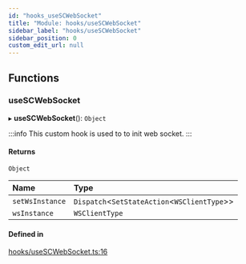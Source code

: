 ```yaml
---
id: "hooks_useSCWebSocket"
title: "Module: hooks/useSCWebSocket"
sidebar_label: "hooks/useSCWebSocket"
sidebar_position: 0
custom_edit_url: null
---
```


## Functions

### useSCWebSocket

▸ **useSCWebSocket**(): `Object`

:::info
This custom hook is used to to init web socket.
:::

#### Returns

`Object`

| Name | Type |
| :------ | :------ |
| `setWsInstance` | `Dispatch`<`SetStateAction`<`WSClientType`\>\> |
| `wsInstance` | `WSClientType` |

#### Defined in

[hooks/useSCWebSocket.ts:16](https://github.com/selfcommunity/community-ui/blob/009afd8/packages/sc-core/src/hooks/useSCWebSocket.ts#L16)
